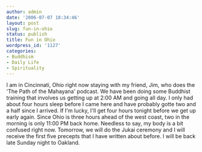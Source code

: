 ```yaml
---
author: admin
date: '2006-07-07 18:34:46'
layout: post
slug: fun-in-ohio
status: publish
title: Fun in Ohio
wordpress_id: '1127'
categories:
- Buddhism
- Daily Life
- Spirituality
---
```


I am in Cincinnati, Ohio right now staying with my friend, Jim, who does
the 'The Path of the Mahayana' podcast. We have been doing some Buddhist
training that involves us getting up at 2:00 AM and going all day. I
only had about four hours sleep before I came here and have probably
gotte two and a half since I arrived. If I'm lucky, I'll get four hours
tonight before we get up early again. Since Ohio is three hours ahead of
the west coast, two in the morning is only 11:00 PM back home. Needless
to say, my body is a bit confused right now. Tomorrow, we will do the
Jukai ceremony and I will receive the first five precepts that I have
written about before. I will be back late Sunday night to Oakland.
